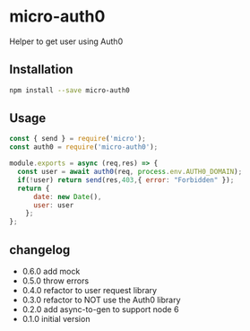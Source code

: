 # micro-auth0

Helper to get user using Auth0

## Installation

```bash
npm install --save micro-auth0
```

## Usage

```js
const { send } = require('micro');
const auth0 = require('micro-auth0');

module.exports = async (req,res) => {
  const user = await auth0(req, process.env.AUTH0_DOMAIN);
  if(!user) return send(res,403,{ error: "Forbidden" });
  return {
      date: new Date(),
      user: user
    };
};
```
## changelog

- 0.6.0 add mock
- 0.5.0 throw errors
- 0.4.0 refactor to user request library
- 0.3.0 refactor to NOT use the Auth0 library
- 0.2.0 add async-to-gen to support node 6
- 0.1.0 initial version
